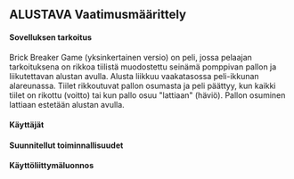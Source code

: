 ## ALUSTAVA Vaatimusmäärittely ##


#### Sovelluksen tarkoitus ####

Brick Breaker Game (yksinkertainen versio) on peli, jossa pelaajan tarkoituksena on rikkoa tiilistä muodostettu seinämä pomppivan pallon ja liikutettavan alustan avulla. Alusta liikkuu vaakatasossa peli-ikkunan alareunassa. Tiilet rikkoutuvat pallon osumasta ja peli päättyy, kun kaikki tiilet on rikottu (voitto) tai kun pallo osuu "lattiaan" (häviö). Pallon osuminen lattiaan estetään alustan avulla.

#### Käyttäjät ##

#### Suunnitellut toiminnallisuudet ##

#### Käyttöliittymäluonnos ##
